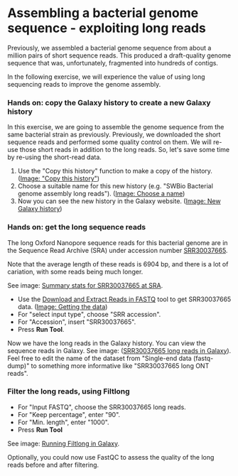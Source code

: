 # Assembling a bacterial genome sequence - exploiting long reads

Previously, we assembled a bacterial genome sequence from about a million pairs of short sequence reads.
This produced a draft-quality genome sequence that was, unfortunately, fragmented into hundreds of contigs.

In the following exercise, we will experience the value of using long sequencing reads to improve the genome assembly.


### Hands on: copy the Galaxy history to create a new Galaxy history

In this exercise, we are going to assemble the genome sequence from the same bacterial strain as previously. 
Previously, we downloaded the short sequence reads and performed some quality control on them. We will re-use those
short reads in addition to the long reads. So, let's save some time by re-using the short-read data.

1. Use the "Copy this history" function to make a copy of the history. ([Image: "Copy this history"](<assembly/Screenshot 2025-10-02 at 09.56.25.png>))
2. Choose a suitable name for this new history (e.g. "SWBio Bacterial genome assembly long reads"). ([Image: Choose a name](<assembly/Screenshot 2025-10-02 at 16.20.41.png>))
3. Now you can see the new history in the Galaxy website. ([Image: New Galaxy history](<assembly/Screenshot 2025-10-02 at 16.21.12.png>))

### Hands on: get the long sequence reads

The long Oxford Nanopore sequence reads for this bacterial genome are in the Sequence Read Archive (SRA)
under accession number [SRR30037665](https://trace.ncbi.nlm.nih.gov/Traces/?view=run_browser&acc=SRR30037665&display=metadata).

Note that the average length of these reads is 6904 bp, and there is a lot of cariation, with some reads being much longer.

See image: [Summary stats for SRR30037665 at SRA](<assembly/Screenshot 2025-10-02 at 16.47.47.png>).


- Use the [Download and Extract Reads in FASTQ](https://usegalaxy.eu/?tool_id=toolshed.g2.bx.psu.edu%2Frepos%2Fiuc%2Fsra_tools%2Ffastq_dump%2F3.1.1%2Bgalaxy1&version=latest) tool to get SRR30037665 data. ([Image: Getting the data](<assembly/Screenshot 2025-10-02 at 16.22.11.png>))
- For "select input type", choose "SRR accession".
- For "Accession", insert "SRR30037665".
- Press **Run Tool**.

Now we have the long reads in the Galaxy history. You can view the sequence reads in Galaxy.
See image: ([SRR30037665 long reads in Galaxy](<assembly/Screenshot 2025-10-02 at 16.52.51.png>)). Feel free to edit the name of the dataset from "Single-end data (fastq-dump)" to something more informative like "SRR30037665 long ONT reads".


### Filter the long reads, using Filtlong

- For "Input FASTQ", choose the SRR30037665 long reads.
- For "Keep percentage", enter "90".
- For "Min. length", enter "1000".
- Press **Run Tool**

See image: [Running Filtlong in Galaxy](<assembly/Screenshot 2025-10-02 at 19.52.20.png>).

Optionally, you could now use FastQC to assess the quality of the long reads before and after filtering.







